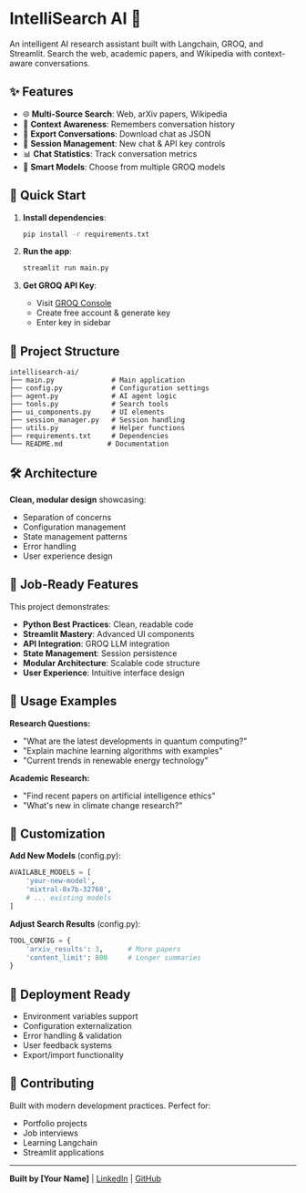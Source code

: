 # IntelliSearch AI 🧠

An intelligent AI research assistant built with Langchain, GROQ, and Streamlit. Search the web, academic papers, and Wikipedia with context-aware conversations.

## ✨ Features

- 🌐 **Multi-Source Search**: Web, arXiv papers, Wikipedia
- 🧠 **Context Awareness**: Remembers conversation history  
- 💾 **Export Conversations**: Download chat as JSON
- 🔄 **Session Management**: New chat & API key controls
- 📊 **Chat Statistics**: Track conversation metrics
- 🎯 **Smart Models**: Choose from multiple GROQ models

## 🚀 Quick Start

1. **Install dependencies**:
   ```bash
   pip install -r requirements.txt
   ```

2. **Run the app**:
   ```bash
   streamlit run main.py
   ```

3. **Get GROQ API Key**:
   - Visit [GROQ Console](https://console.groq.com/keys)
   - Create free account & generate key
   - Enter key in sidebar

## 📁 Project Structure

```
intellisearch-ai/
├── main.py              # Main application
├── config.py            # Configuration settings
├── agent.py             # AI agent logic
├── tools.py             # Search tools
├── ui_components.py     # UI elements
├── session_manager.py   # Session handling
├── utils.py             # Helper functions
├── requirements.txt     # Dependencies
└── README.md           # Documentation
```

## 🛠️ Architecture

**Clean, modular design** showcasing:
- Separation of concerns
- Configuration management  
- State management patterns
- Error handling
- User experience design

## 💼 Job-Ready Features

This project demonstrates:
- **Python Best Practices**: Clean, readable code
- **Streamlit Mastery**: Advanced UI components
- **API Integration**: GROQ LLM integration
- **State Management**: Session persistence
- **Modular Architecture**: Scalable code structure
- **User Experience**: Intuitive interface design

## 🎯 Usage Examples

**Research Questions:**
- "What are the latest developments in quantum computing?"
- "Explain machine learning algorithms with examples"
- "Current trends in renewable energy technology"

**Academic Research:**
- "Find recent papers on artificial intelligence ethics"
- "What's new in climate change research?"

## 🔧 Customization

**Add New Models** (config.py):
```python
AVAILABLE_MODELS = [
    'your-new-model',
    'mixtral-8x7b-32768',
    # ... existing models
]
```

**Adjust Search Results** (config.py):
```python
TOOL_CONFIG = {
    'arxiv_results': 3,      # More papers
    'content_limit': 800     # Longer summaries
}
```

## 🚀 Deployment Ready

- Environment variables support
- Configuration externalization
- Error handling & validation
- User feedback systems
- Export/import functionality

## 🤝 Contributing

Built with modern development practices. Perfect for:
- Portfolio projects
- Job interviews  
- Learning Langchain
- Streamlit applications

---

**Built by [Your Name]** | [LinkedIn](your-linkedin) | [GitHub](your-github)